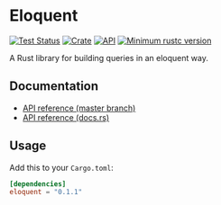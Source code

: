 # Eloquent

[![Test Status](https://github.com/tjardoo/eloquent-rs/workflows/test/badge.svg?event=push)](https://github.com/tjardoo/eloquent-rs/actions)
[![Crate](https://img.shields.io/crates/v/eloquent.svg)](https://crates.io/crates/eloquent)
[![API](https://docs.rs/eloquent/badge.svg)](https://docs.rs/eloquent)
[![Minimum rustc version](https://img.shields.io/badge/rustc-1.56+-lightgray.svg)](https://github.com/tjardoo/eloquent-rs#rust-version-requirements)

A Rust library for building queries in an eloquent way.

## Documentation

- [API reference (master branch)](https://github.com/tjardoo/eloquent-rs)
- [API reference (docs.rs)](https://docs.rs/eloquent/latest/eloquent)

## Usage

Add this to your `Cargo.toml`:

```toml
[dependencies]
eloquent = "0.1.1"
```
